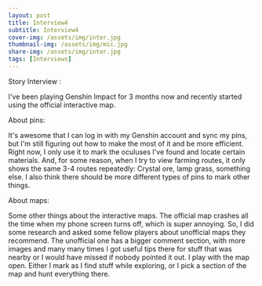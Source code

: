 ```yaml
---
layout: post
title: Interview4
subtitle: Interview4
cover-img: /assets/img/inter.jpg
thumbnail-img: /assets/img/mic.jpg
share-img: /assets/img/inter.jpg
tags: [Interviews]
---
```


Story Interview :

I've been playing Genshin Impact for 3 months now and recently started using the official
interactive map.

About pins:

It's awesome that I can log in with my Genshin account and sync my pins, but I'm still
figuring out how to make the most of it and be more efficient.
Right now, I only use it to mark the oculuses I've found and locate certain materials.
And, for some reason, when I try to view farming routes, it only shows the same 3-4 routes
repeatedly: Crystal ore, lamp grass, something else.
I also think there should be more different types of pins to mark other things.


About maps:

Some other things about the interactive maps. The official map crashes all the time when my
phone screen turns off, which is super annoying.
So, I did some research and asked some fellow players about unofficial maps they
recommend.
The unofficial one has a bigger comment section, with more images and many many times I
got useful tips there for stuff that was nearby or I would have missed if nobody pointed it out.
I play with the map open. Either I mark as I find stuff while exploring, or I pick a section of the
map and hunt everything there.
